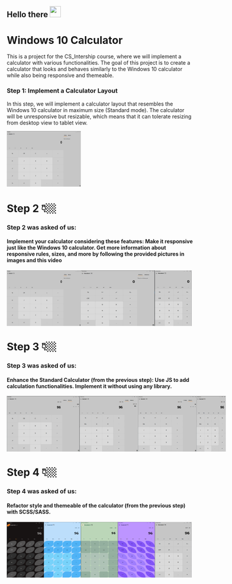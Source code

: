 <h2>
    Hello there
    <img src="https://media.tenor.com/3zYTjSu1N9AAAAAi/kenobi-pog.gif" width="30px" height="30px" />
</h2>

# Windows 10 Calculator
<p>
    This is a project for the CS_Intership course, where we will implement a
    calculator with various functionalities. The goal of this project is to
    create a calculator that looks and behaves similarly to the Windows 10
    calculator while also being responsive and themeable.
</p>

<h3>Step 1: Implement a Calculator Layout</h3>
<p>
    In this step, we will implement a calculator layout that resembles the
    Windows 10 calculator in maximum size (Standard mode). The calculator will
    be unresponsive but resizable, which means that it can tolerate resizing
    from desktop view to tablet view.
</p>
 <img src="Picture/Step 1/Step 1 calculator photo .png" width="200" height="150" />

# Step 2 👇🏼
<h3>Step 2 was asked of us:</h3>
<h4>Implement your calculator considering these features:
Make it responsive just like the Windows 10 calculator.
Get more information about responsive rules, sizes, and more by following the provided pictures in images and this video</h4>
<div style="display:flex;">
    <img src="Picture/Step 2/Step 2 calculator photo .png" width="200" height="150"/>
    <img src="Picture/Step 2/Step 2 calculator photo.png" alt="Calculator Step 2" width="200" height="150"/>
    <img src="Picture/Step 2/Step 2  calculator photo.png" alt="Calculator Step 2" width="100" height="150"/>
  </div>

# Step  3 👇🏼
<h3>Step 3 was asked of us:</h3>
<h4>Enhance the Standard Calculator (from the previous step):
Use JS to add calculation functionalities.
Implement it without using any library.</h4>
<div style="display:flex;">
  <img src="/Picture/Step 3/FullScreen Step 3.png" width="200" height="150" >
  <img src="/Picture/Step 3/Histoy Step 3.png" width="200" height="150">
  <img src="/Picture/Step 3/memory Step 3.png" width="200" height="150" >
  <img src="/Picture/Step 3/screen 500 px.png" width="100" height="150" >
</div>

# Step  4 👇🏼
<h3>Step 4 was asked of us:</h3>
<h4>Refactor style and themeable of the calculator (from the previous step) with SCSS/SASS.</h4>
<div style="display:flex;">
    <img src="/Picture/Step 4/black.png" width="100" height="150" >
    <img src="/Picture/Step 4/blue.png" width="100" height="150">
    <img src="/Picture/Step 4/green.png" width="100" height="150" >
    <img src="/Picture/Step 4/purple.png" width="100" height="150" >
    <img src="/Picture/Step 4/White.png" width="100" height="150" >
  </div>
